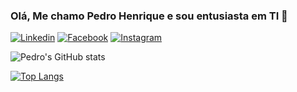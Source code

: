 
### Olá, Me chamo Pedro Henrique e sou entusiasta em TI 🚀 

[![Linkedin](https://img.shields.io/badge/LinkedIn-0077B5?style=for-the-badge&logo=linkedin&logoColor=white)](https://www.linkedin.com/in/pedro-henrique-silva-de-souza-santos-b35824119/) [![Facebook](https://img.shields.io/badge/Facebook-1877F2?style=for-the-badge&logo=facebook&logoColor=white)](https://www.facebook.com/pedrohenrique.santos.522/) [![Instagram](https://img.shields.io/badge/Instagram-E4405F?style=for-the-badge&logo=instagram&logoColor=white)](https://www.instagram.com/pedrosantos1206/)

![Pedro's GitHub stats](https://github-readme-stats.vercel.app/api?username=Pedro1206&show_icons=true&theme=dar)

[![Top Langs](https://github-readme-stats.vercel.app/api/top-langs/?username=Pedro1206&layout_count=8)](https://github.com/Pedro1206?tab=repositories)
